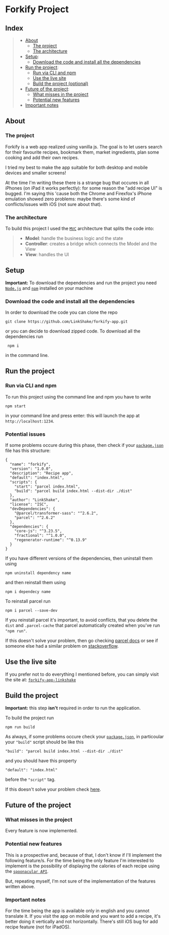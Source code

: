 # Forkify Project

## Index

[//]: <> (prettier ignore)

> - [About](https://github.com/LinkShake/forkify-app#about)
>   - [The project](https://github.com/LinkShake/forkify-app#the-project)
>   - [The architecture](https://github.com/LinkShake/forkify-app#the-architecture)
> - [Setup](https://github.com/LinkShake/forkify-app#setup):
>   - [Download the code and install all the dependencies](https://github.com/LinkShake/forkify-app#download-the-code-and-install-all-the-dependencies)
> - [Run the project](https://github.com/LinkShake/forkify-app#run-the-project):
>   - [Run via CLI and npm](https://github.com/LinkShake/forkify-app#run-via-cli-and-npm)
>   - [Use the live site](https://github.com/LinkShake/forkify-app#use-the-live-site)
>   - [Build the project (optional)](https://github.com/LinkShake/forkify-app#built-the-project)
> - [Future of the project](https://github.com/LinkShake/forkify-app#future-of-the-project):
>   - [What misses in the project](https://github.com/LinkShake/forkify-app#what-misses-in-the-project)
>   - [Potential new features](https://github.com/LinkShake/forkify-app#potential-new-features)
> - [Important notes](https://github.com/LinkShake/forkify-app#important-notes)

## About

### The project

Forkify is a web app realized using vanilla js. The goal is to let users search for their favourite recipes, bookmark them, market ingredients, plan some cooking and add their own recipes.

I tried my best to make the app suitable for both desktop and mobile devices and smaller screens!

At the time I'm writing these there is a strange bug that occures in all iPhones (on iPad it works perfectly): for some reason the "add recipe UI" is bugged.
I'm saying this 'cause both the Chrome and Firexfox's iPhone emulation showed zero problems: maybe there's some kind of conflicts/issues with iOS (not sure about that).

### The architecture

To build this project I used the [`MVC`](https://developer.mozilla.org/en-US/docs/Glossary/MVC) architecture that splits the code into:

> - **Model**: handle the business logic and the state
> - **Controller**: creates a bridge which connects the Model and the View
> - **View**: handles the UI

## Setup

**Important:** To download the dependencies and run the project you need [`Node.js`](https://nodejs.org/it/) and [`npm`](https://www.npmjs.com/) installed on your machine

### Download the code and install all the dependencies

In order to download the code you can clone the repo

```
git clone https://github.com/LinkShake/forkify-app.git
```

or you can decide to download zipped code.
To download all the dependencies run

```
 npm i
```

in the command line.

## Run the project

### Run via CLI and npm

To run this project using the command line and npm you have to write

```
npm start
```

in your command line and press enter: this will launch the app at `http://localhost:1234`.

### Potential issues

If some problems occure during this phase, then check if your [`package.json`](/package.json) file has this structure:

```
{
  "name": "forkify",
  "version": "1.0.0",
  "description": "Recipe app",
  "default": "index.html",
  "scripts": {
    "start": "parcel index.html",
    "build": "parcel build index.html --dist-dir ./dist"
  },
  "author": "LinkShake",
  "license": "ISC",
  "devDependencies": {
    "@parcel/transformer-sass": "^2.6.2",
    "parcel": "^2.6.2"
  },
  "dependencies": {
    "core-js": "^3.23.5",
    "fractional": "^1.0.0",
    "regenerator-runtime": "^0.13.9"
  }
}
```

If you have different versions of the dependencies, then uninstall them using

```
npm uninstall dependency name
```

and then reinstall them using

```
npm i dependecy name
```

To reinstall parcel run

```
npm i parcel --save-dev
```

If you reinstall parcel it's important, to avoid conflicts, that you delete the `dist` and `.parcel-cache` that parcel automatically created when you've run `"npm run"`.

If this doesn't solve your problem, then go checking [parcel docs](https://parceljs.org/docs/) or see if someone else had a similar problem on [stackoverflow](https://stackoverflow.com/).

## Use the live site

If you prefer not to do everything I mentioned before, you can simply visit the site at: [`forkify-app-linkshake`](https://forkify-app-linkshake.netlify.app/)

## Build the project

**Important:** this step **isn't** required in order to run the application.

To build the project run

```
npm run build
```

As always, if some problems occure check your [`package.json`](/package.json), in particoular your `"build"` script should be like this

```
"build": "parcel build index.html --dist-dir ./dist"
```

and you should have this property

```
"default": "index.html"
```

before the `"script"` tag.

If this doesn't solve your problem check [here](https://github.com/LinkShake/forkify-app#potential-issues).

## Future of the project

### What misses in the project

Every feature is now implemented.

### Potential new features

This is a prospective and, because of that, I don't know if I'll implement the following feature/s.
For the time being the only feature I'm interested to implement is the possibility of displaying the calories of each recipe using the [`spoonacular API`](https://spoonacular.com/food-api).

But, repeating myself, I'm not sure of the implementation of the features written above.

### Important notes

For the time being the app is available only in english and you cannot translate it.
If you visit the app on mobile and you want to add a recipe, it's better doing it vertically and not horizontally.
There's still iOS bug for add recipe feature (not for iPadOS).
